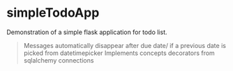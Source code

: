 # simpleTodoApp

Demonstration of a simple flask application for todo list. 

  > Messages automatically disappear after due date/ if a previous date is picked from datetimepicker
  > Implements concepts decorators from sqlalchemy connections
